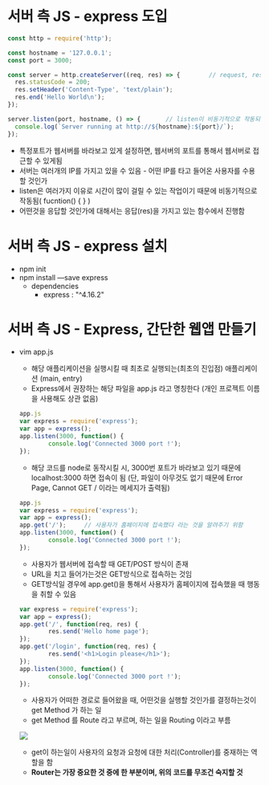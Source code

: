 # 서버 측 JS - express 도입

```js
const http = require('http');

const hostname = '127.0.0.1';
const port = 3000;

const server = http.createServer((req, res) => {		// request, response
  res.statusCode = 200;
  res.setHeader('Content-Type', 'text/plain');
  res.end('Hello World\n');
});

server.listen(port, hostname, () => {		// listen이 비동기적으로 작동되는 부분
  console.log(`Server running at http://${hostname}:${port}/`);
});

```

- 특정포트가 웹서버를 바라보고 있게 설정하면, 웹서버의 포트를 통해서 웹서버로 접근할 수 있게됨
- 서버는 여러개의 IP를 가지고 있을 수 있음 - 어떤 IP를 타고 들어온 사용자를 수용할 것인가
- listen은 여러가지 이유로 시간이 많이 걸릴 수 있는 작업이기 때문에 비동기적으로 작동됨( fucntion() { } )
- 어떤것을 응답할 것인가에 대해서는 응답(res)을 가지고 있는 함수에서 진행함



# 서버 측 JS - express 설치

- npm init
- npm install —save express
  - dependencies
    - express : "^4.16.2"



# 서버 측 JS - Express, 간단한 웹앱 만들기

- vim app.js

  - 해당 애플리케이션을 실행시킬 때 최초로 실행되는(최초의 진입점) 애플리케이션 (main, entry)
  - Express에서 권장하는 해당 파일을 app.js 라고 명칭한다 (개인 프로젝트 이름을 사용해도 상관 없음)

  ```js
  app.js
  var express = require('express');
  var app = express();
  app.listen(3000, function() {
          console.log('Connected 3000 port !');
  });
  ```

  - 해당 코드를 node로 동작시킬 시, 3000번 포트가 바라보고 있기 때문에 localhost:3000 하면 접속이 됨
    (단, 파일이 아무것도 없기 때문에 Error Page, Cannot GET / 이라는 메세지가 출력됨)

  ```js
  app.js
  var express = require('express');
  var app = express();
  app.get('/');		// 사용자가 홈페이지에 접속했다 라는 것을 알려주기 위함
  app.listen(3000, function() {
          console.log('Connected 3000 port !');
  });
  ```

  - 사용자가 웹서버에 접속할 때 GET/POST 방식이 존재
  - URL을 치고 들어가는것은 GET방식으로 접속하는 것임
  - GET방식일 경우에 app.get()을 통해서 사용자가 홈페이지에 접속했을 때 행동을 취할 수 있음

  ```js
  var express = require('express');
  var app = express();
  app.get('/', function(req, res) {
          res.send('Hello home page');
  });
  app.get('/login', function(req, res) {
          res.send('<h1>Login please</h1>');
  });
  app.listen(3000, function() {
          console.log('Connected 3000 port !');
  });
  ```

  - 사용자가 어떠한 경로로 들어왔을 때, 어떤것을 실행할 것인가를 결정하는것이 get Method 가 하는 일
  - get Method 를 Route 라고 부르며, 하는 일을 Routing 이라고 부름

  ![](https://github.com/antaehyeon/WinterVacation_Project/blob/master/Image/%EC%8A%A4%ED%81%AC%EB%A6%B0%EC%83%B7%202017-12-29%20%EC%98%A4%ED%9B%84%2011.38.55.png)

  - get이 하는일이 사용자의 요청과 요청에 대한 처리(Controller)를 중재하는 역할을 함
  - **Router는 가장 중요한 것 중에 한 부분이며, 위의 코드를 무조건 숙지할 것**